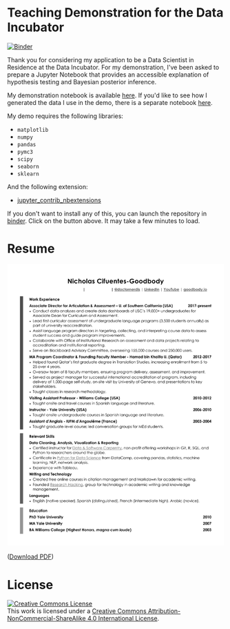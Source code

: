 # Teaching Demonstration for the Data Incubator

[![Binder](https://mybinder.org/badge_logo.svg)](https://mybinder.org/v2/gh/doctornerdis/data-incubator-teaching-demo/master?filepath=teaching-demo.ipynb)

Thank you for considering my application to be a Data Scientist in Residence at the Data Incubator. For my demonstration, I've been asked to prepare a Jupyter Notebook that provides an accessible explanation of hypothesis testing and Bayesian posterior inference.

My demonstration notebook is available [here](teaching-demo.ipynb). If you'd like to see how I generated the data I use in the demo, there is a separate notebook [here](create-pizza-data.ipynb).

My demo requires the following libraries:

* `matplotlib`
* `numpy`
* `pandas`
* `pymc3`
* `scipy`
* `seaborn`
* `sklearn`

And the following extension:

* [jupyter_contrib_nbextensions](https://github.com/ipython-contrib/jupyter_contrib_nbextensions)

If you don't want to install any of this, you can launch the repository in [binder](https://mybinder.org). Click on the button above. It may take a few minutes to load.

# Resume

![](images/2018-10-29_cifuentes-goodbdody_resume.png) 

([Download PDF](images/2018-10-29_cifuentes-goodbdody_resume.pdf))

# License

<a rel="license" href="http://creativecommons.org/licenses/by-nc-sa/4.0/"><img alt="Creative Commons License" style="border-width:0" src="https://i.creativecommons.org/l/by-nc-sa/4.0/88x31.png" /></a><br />This work is licensed under a <a rel="license" href="http://creativecommons.org/licenses/by-nc-sa/4.0/">Creative Commons Attribution-NonCommercial-ShareAlike 4.0 International License</a>.